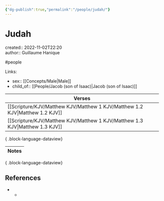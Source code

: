 ```yaml
---
{"dg-publish":true,"permalink":"/people/judah/"}
---
```



# Judah

created:: 2022-11-02T22:20  
author:: Guillaume Hanique

#people

Links:

- sex:: [[Concepts/Male\|Male]]
- child_of:: [[People/Jacob (son of Isaac)\|Jacob (son of Isaac)]]

| Verses                                                                          |
| ------------------------------------------------------------------------------- |
| [[Scripture/KJV/Matthew KJV/Matthew 1 KJV/Matthew 1.2 KJV\|Matthew 1.2 KJV]] |
| [[Scripture/KJV/Matthew KJV/Matthew 1 KJV/Matthew 1.3 KJV\|Matthew 1.3 KJV]] |

{ .block-language-dataview}

| Notes |
| ----- |

{ .block-language-dataview}

## References

- -
